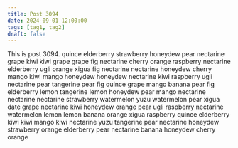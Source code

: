 ```yaml
---
title: Post 3094
date: 2024-09-01 12:00:00
tags: [tag1, tag2]
draft: false
---
```

This is post 3094.
quince
elderberry
strawberry
honeydew
pear
nectarine
grape
kiwi
kiwi
grape
grape
fig
nectarine
cherry
orange
raspberry
nectarine
elderberry
ugli
orange
xigua
fig
nectarine
nectarine
honeydew
cherry
mango
kiwi
mango
honeydew
honeydew
nectarine
kiwi
raspberry
ugli
nectarine
pear
tangerine
pear
fig
quince
grape
mango
banana
pear
fig
elderberry
lemon
tangerine
lemon
honeydew
pear
mango
nectarine
nectarine
nectarine
strawberry
watermelon
yuzu
watermelon
pear
xigua
date
grape
nectarine
kiwi
honeydew
orange
pear
ugli
raspberry
nectarine
watermelon
lemon
lemon
banana
orange
xigua
raspberry
quince
elderberry
kiwi
kiwi
mango
kiwi
nectarine
yuzu
tangerine
pear
nectarine
honeydew
strawberry
orange
elderberry
pear
nectarine
banana
honeydew
cherry
orange
